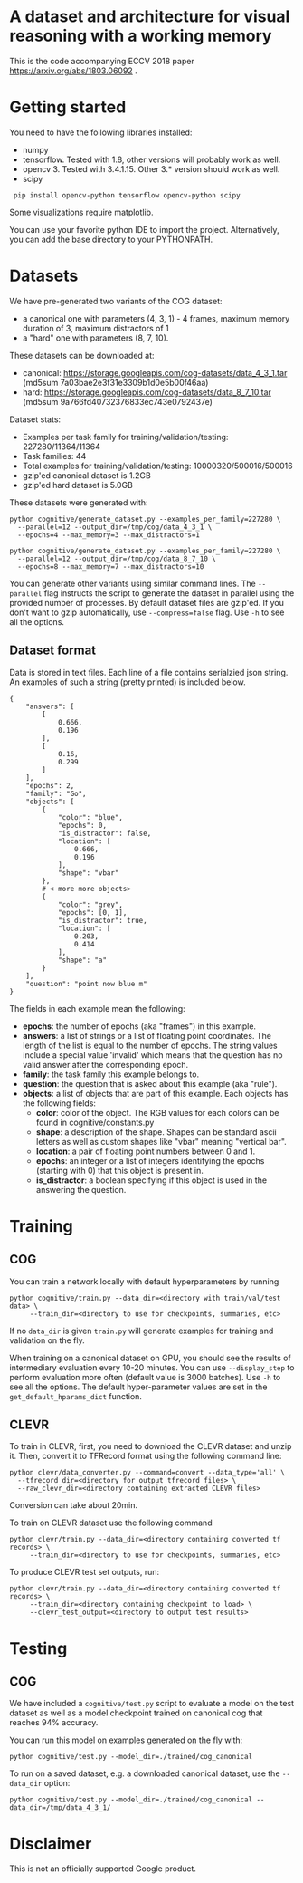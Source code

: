 # A dataset and architecture for visual reasoning with a working memory
This is the code accompanying ECCV 2018 paper https://arxiv.org/abs/1803.06092 .


# Getting started

You need to have the following libraries installed:
- numpy
- tensorflow. Tested with 1.8, other versions will probably work as well.
- opencv 3. Tested with 3.4.1.15. Other 3.* version should work as well.
- scipy
```
 pip install opencv-python tensorflow opencv-python scipy
```

Some visualizations require matplotlib.

You can use your favorite python IDE to import the project. Alternatively, you can add the base directory to your PYTHONPATH.


# Datasets

We have pre-generated two variants of the COG dataset:
- a canonical one with parameters (4, 3, 1) - 4 frames, maximum memory duration of 3, maximum distractors of 1
- a "hard" one with parameters (8, 7, 10).

These datasets can be downloaded at:
- canonical: https://storage.googleapis.com/cog-datasets/data_4_3_1.tar (md5sum 7a03bae2e3f31e3309b1d0e5b00f46aa)
- hard: https://storage.googleapis.com/cog-datasets/data_8_7_10.tar (md5sum 9a766fd40732376833ec743e0792437e)


Dataset stats:
- Examples per task family for training/validation/testing: 227280/11364/11364
- Task families: 44
- Total examples for training/validation/testing: 10000320/500016/500016
- gzip'ed canonical dataset is 1.2GB
- gzip'ed hard dataset is 5.0GB


These datasets were generated with:
```
python cognitive/generate_dataset.py --examples_per_family=227280 \
  --parallel=12 --output_dir=/tmp/cog/data_4_3_1 \
  --epochs=4 --max_memory=3 --max_distractors=1

python cognitive/generate_dataset.py --examples_per_family=227280 \
  --parallel=12 --output_dir=/tmp/cog/data_8_7_10 \
  --epochs=8 --max_memory=7 --max_distractors=10
```

You can generate other variants using similar command lines.
The `--parallel` flag instructs the script to generate the dataset in parallel using
the provided number of processes. By default dataset files are gzip'ed.
If you don't want to gzip automatically, use `--compress=false` flag.
Use `-h` to see all the options.

## Dataset format
Data is stored in text files. Each line of a file contains serialzied json string. An examples of such a string (pretty printed) is included below.

```
{
    "answers": [
        [
            0.666,
            0.196
        ],
        [
            0.16,
            0.299
        ]
    ],
    "epochs": 2,
    "family": "Go",
    "objects": [
        {
            "color": "blue",
            "epochs": 0,
            "is_distractor": false,
            "location": [
                0.666,
                0.196
            ],
            "shape": "vbar"
        },
        # < more more objects>
        {
            "color": "grey",
            "epochs": [0, 1],
            "is_distractor": true,
            "location": [
                0.203,
                0.414
            ],
            "shape": "a"
        }
    ],
    "question": "point now blue m"
}
```

The fields in each example mean the following:
- **epochs**: the number of epochs (aka "frames") in this example.
- **answers**: a list of strings or a list of floating point coordinates. The length
of the list is equal to the number of epochs. The string values include a special
value 'invalid' which means that the question has no valid answer after the corresponding epoch.
- **family**: the task family this example belongs to.
- **question**: the question that is asked about this example (aka "rule").
- **objects**: a list of objects that are part of this example. Each objects has the following fields:
  - **color**: color of the object. The RGB values for each colors can be found
      in cognitive/constants.py
  - **shape**: a description of the shape. Shapes can be standard ascii letters as well as
      custom shapes like "vbar" meaning "vertical bar".
  - **location**: a pair of floating point numbers between 0 and 1.
  - **epochs**: an integer or a list of integers identifying the epochs (starting with 0) that
      this object is present in.
  - **is_distractor**: a boolean specifying if this object is used in the answering the question.


# Training

## COG

You can train a network locally with default hyperparameters by running
```
python cognitive/train.py --data_dir=<directory with train/val/test data> \
     --train_dir=<directory to use for checkpoints, summaries, etc>
```

If no `data_dir` is given `train.py` will generate examples for training and validation on the fly.

When training on a canonical dataset on GPU, you should see the results of intermediary evaluation every 10-20 minutes. You can use `--display_step` to perform evaluation more often (default value is 3000 batches). Use `-h` to see all the options. The default hyper-parameter values are set in the `get_default_hparams_dict` function.

## CLEVR
To train in CLEVR, first, you need to download the CLEVR dataset and unzip it.
Then, convert it to TFRecord format using the following command line:
```
python clevr/data_converter.py --command=convert --data_type='all' \
  --tfrecord_dir=<directory for output tfrecord files> \
  --raw_clevr_dir=<directory containing extracted CLEVR files>
```
Conversion can take about 20min.

To train on CLEVR dataset use the following command
```
python clevr/train.py --data_dir=<directory containing converted tf records> \
     --train_dir=<directory to use for checkpoints, summaries, etc>
```

To produce CLEVR test set outputs, run:
```
python clevr/train.py --data_dir=<directory containing converted tf records> \
     --train_dir=<directory containing checkpoint to load> \
     --clevr_test_output=<directory to output test results>
```

# Testing

## COG

We have included a `cognitive/test.py` script to evaluate a model on the test dataset
as well as a model checkpoint trained on canonical cog that reaches 94% accuracy.

You can run this model on examples generated on the fly with:
```
python cognitive/test.py --model_dir=./trained/cog_canonical
```

To run on a saved dataset, e.g. a downloaded canonical dataset, use the `--data_dir` option:
```
python cognitive/test.py --model_dir=./trained/cog_canonical --data_dir=/tmp/data_4_3_1/
```


# Disclaimer

This is not an officially supported Google product.
